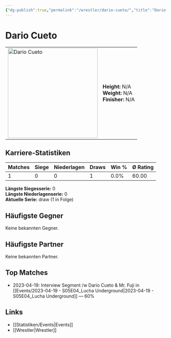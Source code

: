 ```yaml
---
{"dg-publish":true,"permalink":"/wrestler/dario-cueto/","title":"Dario Cueto","tags":["wrestler"],"noteIcon":""}
---
```



# Dario Cueto

<table>
        <tr>
        <td><img src="https://github.com/CptSpaulding1980/choke-slam-wrestling/releases/download/images/Dario_Cueto.png" width="280" alt="Dario Cueto"></td>
        <td>
        <b>Height:</b> N/A<br>
        <b>Weight:</b> N/A<br>
        <b>Finisher:</b> N/A<br>
        </td>
        </tr>
        </table>
        
## Karriere-Statistiken

| Matches | Siege | Niederlagen | Draws | Win % | Ø Rating |
|---------|-------|-------------|-------|-------|-----------|
| 1 | 0 | 0 | 1 | 0.0% | 60.00 |

**Längste Siegesserie:** 0<br>**Längste Niederlagenserie:** 0<br>**Aktuelle Serie:** draw (1 in Folge)


## Häufigste Gegner
Keine bekannten Gegner.

## Häufigste Partner
Keine bekannten Partner.

## Top Matches
- 2023-04-19: Interview Segment /w Dario Cueto & Mr. Fuji in [[Events/2023-04-19 - S05E04_Lucha Underground\|2023-04-19 - S05E04_Lucha Underground]] — 60%

## Links
- [[Statistiken/Events\|Events]]
- [[Wrestler\|Wrestler]]
